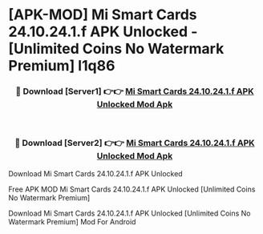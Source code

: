 # [APK-MOD] Mi Smart Cards 24.10.24.1.f APK Unlocked - [Unlimited Coins No Watermark Premium] l1q86



<div align="center">
<h3>🔴 Download [Server1] 👉👉 <a href="https://momento.my/?title=Mi_Smart_Cards_24.10.24.1.f_APK_Unlocked">Mi Smart Cards 24.10.24.1.f APK Unlocked Mod Apk</a></h3><br>

<h3>🔴 Download [Server2] 👉👉 <a href="https://momento.my/?title=Mi_Smart_Cards_24.10.24.1.f_APK_Unlocked">Mi Smart Cards 24.10.24.1.f APK Unlocked Mod Apk</a></h3>
</div>



Download Mi Smart Cards 24.10.24.1.f APK Unlocked 

Free APK MOD Mi Smart Cards 24.10.24.1.f APK Unlocked [Unlimited Coins No Watermark Premium]

Download Mi Smart Cards 24.10.24.1.f APK Unlocked [Unlimited Coins No Watermark Premium] Mod For Android
